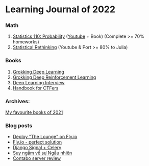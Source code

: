 # Learning Journal of 2022

### Math

1. [Statistics 110: Probability](https://projects.iq.harvard.edu/stat110/home) ([Youtube](https://www.youtube.com/watch?v=KbB0FjPg0mw&list=PL2SOU6wwxB0uwwH80KTQ6ht66KWxbzTIo) + Book) (Complete >= 70% homeworks)
2. [Statistical Rethinking](https://github.com/rmcelreath/stat_rethinking_2022) (Youtube & Port >= 80% to Julia)

### Books

1. [Grokking Deep Learning](https://www.manning.com/books/grokking-deep-learning)
2. [Grokking Deep Reinforcement Learning](https://www.manning.com/books/grokking-deep-reinforcement-learning)
3. [Deep Learning Interview](https://arxiv.org/abs/2201.00650)
4. [Handbook for CTFers](https://books.google.com.vn/books/about/Handbook_for_CTFers.html?id=2YrhzgEACAAJ&source=kp_book_description&redir_esc=y)

### Archives:

[My favourite books of 2021](https://github.com/tudoanh/tudoanh/blob/0747ce23f18f41be96442c5751fd2f116e4678f0/README.md)

### Blog posts
<!-- BLOG-POST-LIST:START -->
- [Deploy &quot;The Lounge&quot; on Fly.io](https://doanhtu.com/article/deploy-the-lounge-on-flyio/)
- [Fly.io - perfect solution](https://doanhtu.com/article/flyio-perfect-solution/)
- [Django Signal + Celery](https://doanhtu.com/article/django-signal-celery/)
- [Suy ngẫm về sự Ngẫu nhiên](https://doanhtu.com/article/suy-ngam-ve-su-ngau-nhien/)
- [Contabo server review](https://doanhtu.com/article/contabo-server-review/)
<!-- BLOG-POST-LIST:END -->
